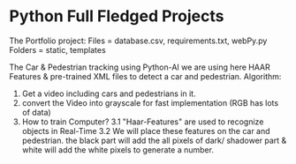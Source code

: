 # Python Full Fledged Projects
The Portfolio project:
Files = database.csv, requirements.txt, webPy.py
Folders = static, templates

The Car & Pedestrian tracking using Python-AI
we are using here HAAR Features & pre-trained XML files to detect a car and pedestrian.
Algorithm:
1. Get a video including cars and pedestrians in it.
2. convert the Video into grayscale for fast implementation (RGB has lots of data)
3. How to train Computer?
  3.1 "Haar-Features" are used to recognize objects in Real-Time
  3.2 We will place these features on the car and pedestrian. 
      the black part will add the all pixels of dark/ shadower part & white will add the white pixels to generate a number.
